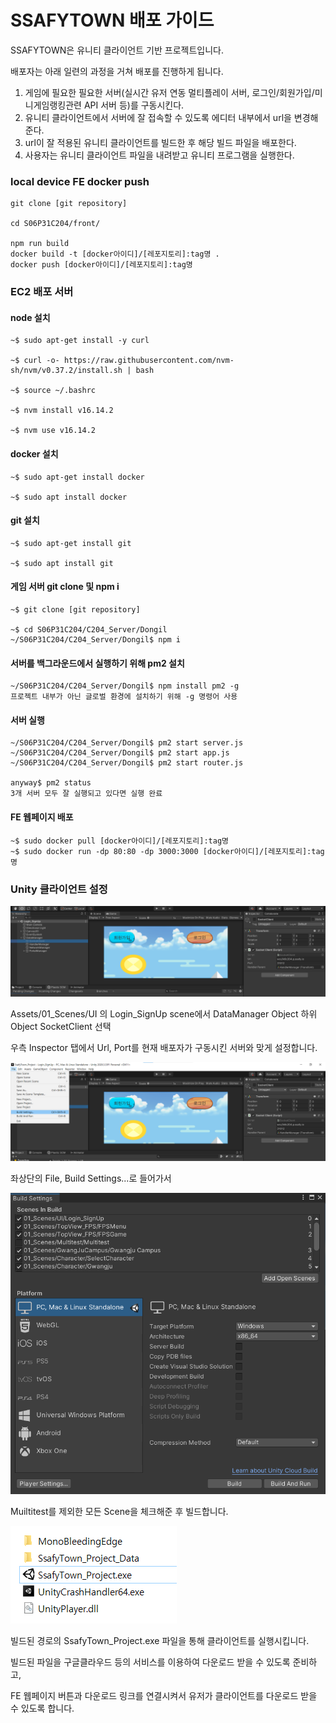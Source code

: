# SSAFYTOWN 배포 가이드

SSAFYTOWN은 유니티 클라이언트 기반 프로젝트입니다.

배포자는 아래 일련의 과정을 거쳐 배포를 진행하게 됩니다.

1.  게임에 필요한 필요한 서버(실시간 유저 연동 멀티플레이 서버, 로그인/회원가입/미니게임랭킹관련 API 서버 등)를 구동시킨다.
2. 유니티 클라이언트에서 서버에 잘 접속할 수 있도록 에디터 내부에서 url을 변경해준다.
3. url이 잘 적용된 유니티 클라이언트를 빌드한 후 해당 빌드 파일을 배포한다.
4. 사용자는 유니티 클라이언트 파일을 내려받고 유니티 프로그램을 실행한다.



### local device FE docker push

```
git clone [git repository]

cd S06P31C204/front/

npm run build
docker build -t [docker아이디]/[레포지토리]:tag명 .
docker push [docker아이디]/[레포지토리]:tag명
```





 ### EC2 배포 서버

#### node 설치

```
~$ sudo apt-get install -y curl

~$ curl -o- https://raw.githubusercontent.com/nvm-sh/nvm/v0.37.2/install.sh | bash 

~$ source ~/.bashrc

~$ nvm install v16.14.2

~$ nvm use v16.14.2
```

#### docker 설치

```
~$ sudo apt-get install docker

~$ sudo apt install docker
```

#### git 설치

```
~$ sudo apt-get install git

~$ sudo apt install git
```





#### 게임 서버 git clone 및 npm i

```
~$ git clone [git repository]

~$ cd S06P31C204/C204_Server/Dongil
~/S06P31C204/C204_Server/Dongil$ npm i
```

#### 서버를 백그라운드에서 실행하기 위해 pm2 설치

```
~/S06P31C204/C204_Server/Dongil$ npm install pm2 -g
프로젝트 내부가 아닌 글로벌 환경에 설치하기 위해 -g 명령어 사용
```

#### 서버 실행

```
~/S06P31C204/C204_Server/Dongil$ pm2 start server.js
~/S06P31C204/C204_Server/Dongil$ pm2 start app.js
~/S06P31C204/C204_Server/Dongil$ pm2 start router.js

anyway$ pm2 status
3개 서버 모두 잘 실행되고 있다면 실행 완료
```



#### FE 웹페이지 배포

```
~$ sudo docker pull [docker아이디]/[레포지토리]:tag명
~$ sudo docker run -dp 80:80 -dp 3000:3000 [docker아이디]/[레포지토리]:tag명
```









### Unity 클라이언트 설정

![image-20220519145423894](README.assets/image-20220519145423894.png)

Assets/01_Scenes/UI 의 Login_SignUp scene에서 DataManager Object 하위 Object SocketClient 선택

우측 Inspector 탭에서 Url, Port를 현재 배포자가 구동시킨 서버와 맞게 설정합니다.

![image-20220519152334291](README.assets/image-20220519152334291.png)

좌상단의 File, Build Settings...로 들어가서

![image-20220519152420616](README.assets/image-20220519152420616.png)

Muiltitest를 제외한 모든 Scene을 체크해준 후 빌드합니다.

![image-20220519152505382](README.assets/image-20220519152505382.png)

빌드된 경로의 SsafyTown_Project.exe 파일을 통해 클라이언트를 실행시킵니다.







빌드된 파일을 구글클라우드 등의 서비스를 이용하여 다운로드 받을 수 있도록 준비하고, 

FE 웹페이지 버튼과 다운로드 링크를 연결시켜서 유저가 클라이언트를 다운로드 받을 수 있도록 합니다.